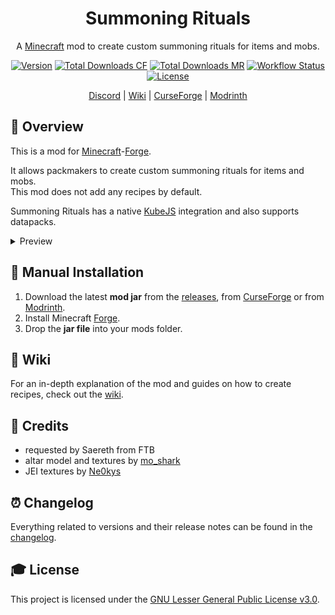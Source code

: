 <div align="center">
<h1>Summoning Rituals</h1>

A [Minecraft] mod to create custom summoning rituals for items and mobs.

[![Version][version_badge]][version_link]
[![Total Downloads CF][total_downloads_cf_badge]][curseforge]
[![Total Downloads MR][total_downloads_mr_badge]][modrinth]
[![Workflow Status][workflow_status_badge]][workflow_status_link]
[![License][license_badge]][license]

[Discord] | [Wiki] | [CurseForge] | [Modrinth]

</div>

## **📑 Overview**
This is a mod for [Minecraft]-[Forge].<br>

It allows packmakers to create custom summoning rituals for items and mobs.<br>
This mod does not add any recipes by default.

Summoning Rituals has a native [KubeJS] integration and also supports datapacks.

<details>
  <summary>Preview</summary>

  https://user-images.githubusercontent.com/16513358/189552459-67e2dd38-528a-471a-9325-36b6fe7e83ff.mp4

  ```js
onEvent('recipes', event => {
    event.recipes.summoningrituals
        .altar('iron_ingot')
        .itemOutput('3x gold_ingot')
        .itemOutput('diamond')
        .mobOutput('wolf')
        .mobOutput(
            SummoningOutput.mob('blaze')
                .count(5)
                .offset(0, 3, 0)
                .spread(4, 0, 4)
                .data({ Health: 50, Attributes: [{ Name: 'generic.max_health', Base: 50 }] })
        )
        .input('64x minecraft:stone')
        .input('5x prismarine_shard')
        .input('10x amethyst_shard')
        .input(Ingredient.of('#forge:glass'))
        .sacrifice('pig', 3)
        .sacrifice('sheep')
        .sacrifice('cow')
        .sacrificeRegion(3, 3)
        .recipeTime(200)
        .blockBelow('minecraft:furnace', { lit: true })
        .weather('clear')
        .dayTime('day');
});

onEvent('summoningrituals.start', event => {
    event.level.spawnLightning(event.pos.x, event.pos.y, event.pos.z, true);
});

onEvent('summoningrituals.complete', event => {
    event.player.addXPLevels(10);
});
  ```

</details>

## **🔧 Manual Installation**
1. Download the latest **mod jar** from the [releases], from [CurseForge] or from [Modrinth].
2. Install Minecraft [Forge].
3. Drop the **jar file** into your mods folder.

## **📖 Wiki**
For an in-depth explanation of the mod and guides on how to create recipes, check out the [wiki].

## **💚 Credits**
- requested by Saereth from FTB
- altar model and textures by [mo_shark]
- JEI textures by [Ne0kys]

## **⏰ Changelog**
Everything related to versions and their release notes can be found in the [changelog].

## **🎓 License**
This project is licensed under the [GNU Lesser General Public License v3.0][license].

<!-- Badges -->
[version_badge]: https://img.shields.io/github/v/release/AlmostReliable/summoningrituals-forge?include_prereleases&style=flat-square
[version_link]: https://github.com/AlmostReliable/summoningrituals-forge/releases/latest
[total_downloads_cf_badge]: http://cf.way2muchnoise.eu/full_671040.svg?badge_style=flat
[total_downloads_mr_badge]: https://img.shields.io/badge/dynamic/json?style=flat-square&color=5da545&label=modrinth&query=downloads&url=https://api.modrinth.com/api/v1/mod/19smZ71v
[workflow_status_badge]: https://img.shields.io/github/workflow/status/AlmostReliable/summoningrituals-forge/Build?style=flat-square
[workflow_status_link]: https://github.com/AlmostReliable/summoningrituals-forge/actions
[license_badge]: https://img.shields.io/github/license/AlmostReliable/summoningrituals-forge?style=flat-square

<!-- Links -->
[minecraft]: https://www.minecraft.net/
[discord]: https://discord.com/invite/ThFnwZCyYY
[wiki]: https://github.com/AlmostReliable/summoningrituals-forge/wiki
[curseforge]: https://www.curseforge.com/minecraft/mc-mods/summoningrituals
[modrinth]: https://modrinth.com/mod/summoningrituals
[forge]: http://files.minecraftforge.net/
[kubejs]: https://www.curseforge.com/minecraft/mc-mods/kubejs
[releases]: https://github.com/AlmostReliable/summoningrituals-forge/releases
[mo_shark]: https://www.curseforge.com/members/mo_shark
[ne0kys]: https://www.curseforge.com/members/ne0kys
[changelog]: CHANGELOG.md
[license]: LICENSE
